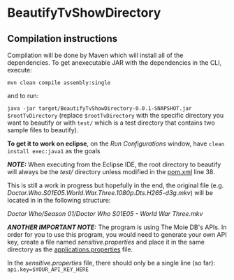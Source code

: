 # BeautifyTvShowDirectory

## Compilation instructions

Compilation will be done by Maven which will install all of the dependencies.
To get anexecutable JAR with the dependencies in the CLI, execute:

`mvn clean compile assembly:single`

and to run:

`java -jar target/BeautifyTvShowDirectory-0.0.1-SNAPSHOT.jar $rootTvDirectory` (replace `$rootTvDirectory` with the specific directory you want to beautify or with `test/` which is a test directory that contains two sample files to beautify).

**To get it to work on eclipse**, on the *Run Configurations* window, have `clean install exec:java1` as the goals

**_NOTE:_** When executing from the Eclipse IDE, the root directory to beautify will always be the *test/* directory unless modified in the [pom.xml](https://github.com/MichelGeorgesNajarian/BeautifyTvShowDirectory/blob/master/pom.xml) line 38.

This is still a work in progress but hopefully in the end, the original file (e.g. *Doctor.Who.S01E05.World.War.Three.1080p.Dts.H265-d3g.mkv*) will be located in in the following structure:

*Doctor Who/Season 01/Doctor Who S01E05 - World War Three.mkv*


**_ANOTHER IMPORTANT NOTE:_** The program is using The Moie DB's APIs. In order for you to use this program, you would need to generate your own API key, create a file named *sensitive.properties* and place it in the same directory as the [applications.properties](https://github.com/MichelGeorgesNajarian/BeautifyTvShowDirectory/tree/master/src/main/resources) file.

In the *sensitive.properties* file, there should only be a single line (so far):
`api.key=$YOUR_API_KEY_HERE`
